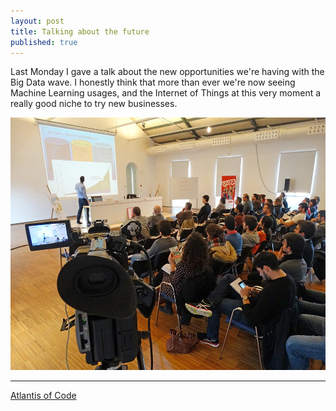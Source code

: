 ```yaml
---
layout: post
title: Talking about the future
published: true
---
```


Last Monday I gave a talk about the new opportunities we're having with the Big Data wave. I honestly think that more than ever we're now seeing Machine Learning usages, and the Internet of Things at this very moment a really good niche to try new businesses.

<!-- more -->

![medium](/images/posts/bigdata.jpg)

---

[Atlantis of Code](http://atlantisofcode.com)
